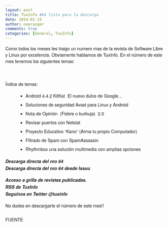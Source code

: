 ```yaml
---
layout: post
title: TuxInfo #64 lista para la descarga
date: 2014-01-15
author: neoranger
comments: true
categories: [General, TuxInfo]
---
```

<span style="font-family:Helvetica Neue, Arial, Helvetica, sans-serif;">Como todos los meses les traigo un numero mas de la revista de Software Libre y Linux por excelencia. Obviamente hablamos de TuxInfo. En el número de este mes tenemos los siguientes temas:</span><br /><span style="font-family:Helvetica Neue, Arial, Helvetica, sans-serif;"><br /></span><br />

<div style="line-height:22px;margin-bottom:15px;padding:0;"><span style="background-color:white;"><span style="font-family:Helvetica Neue, Arial, Helvetica, sans-serif;">Índice de temas:</span></span></div>

<ul style="line-height:22px;margin:0 0 15px 40px;"><li style="margin:0 0 5px;"><span style="background-color:white;"><span style="font-family:Helvetica Neue, Arial, Helvetica, sans-serif;">­Android 4.4.2 KitKat ­ El nuevo dulce de Google…</span></span></li><li style="margin:0 0 5px;"><span style="background-color:white;"><span style="font-family:Helvetica Neue, Arial, Helvetica, sans-serif;">Soluciones de seguridad Avast para Linux y Android</span></span></li><li style="margin:0 0 5px;"><span style="background-color:white;"><span style="font-family:Helvetica Neue, Arial, Helvetica, sans-serif;">Nota de Opinión ­ (Fiebre o burbuja) ­ 2.0</span></span></li><li style="margin:0 0 5px;"><span style="background-color:white;"><span style="font-family:Helvetica Neue, Arial, Helvetica, sans-serif;">Revisar puertos con Netstat</span></span></li><li style="margin:0 0 5px;"><span style="background-color:white;"><span style="font-family:Helvetica Neue, Arial, Helvetica, sans-serif;">Proyecto Educativo “Kano” (Arma tu propio Computador)</span></span></li><li style="margin:0 0 5px;"><span style="background-color:white;"><span style="font-family:Helvetica Neue, Arial, Helvetica, sans-serif;">Filtrado de Spam con SpamAssassin</span></span></li><li style="margin:0 0 5px;"><span style="background-color:white;"><span style="font-family:Helvetica Neue, Arial, Helvetica, sans-serif;">Rhythmbox una solución multimedia con amplias opciones</span></span></li></ul>

<div style="line-height:22px;margin-bottom:15px;padding:0;"><span style="background-color:white;"><span style="font-family:Helvetica Neue, Arial, Helvetica, sans-serif;"><a href="http://goo.gl/9YFNSZ" style="text-decoration:none;" target="_blank"><strong><em>Descarga directa del nro 64</em></strong></a><br /><a href="http://issuu.com/arielm.corgatelli/docs/tuxinfo64" style="text-decoration:none;" target="_blank"><strong><em>Descarga directa del nro 64 desde Issuu</em></strong></a></span></span></div>

<div style="line-height:22px;margin-bottom:15px;padding:0;"><strong style="background-color:white;"><span style="font-family:Helvetica Neue, Arial, Helvetica, sans-serif;"><em><a href="http://infosertec.loquefaltaba.com/" style="text-decoration:none;" target="_blank">Acceso a grilla de revistas publicadas.</a><br /><a href="http://www.tuxinfo.com.ar/?feed=rss2" style="text-decoration:none;" target="_blank">RSS de TuxInfo</a></em><em><br /><a href="http://www.twitter.com/tuxinfo" style="text-decoration:none;" target="_blank">Seguinos en Twitter @tuxinfo</a></em></span></strong></div>

<div style="line-height:22px;margin-bottom:15px;padding:0;"><span style="font-family:Helvetica Neue, Arial, Helvetica, sans-serif;">No dudes en descargarte el número de este mes!!</span><br /><span style="font-family:Helvetica Neue, Arial, Helvetica, sans-serif;"><br /></span><span style="font-family:Helvetica Neue, Arial, Helvetica, sans-serif;">FUENTE</span></div>
